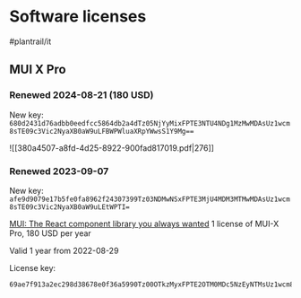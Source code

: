 # Software licenses

#plantrail/it

## MUI X Pro

### Renewed 2024-08-21 (180 USD)
New key:
`680d2431d76adbb0eedfcc5864db2a4dTz05NjYyMixFPTE3NTU4NDg1MzMwMDAsUz1wcm8sTE09c3Vic2NyaXB0aW9uLFBWPWluaXRpYWwsS1Y9Mg==`

![[380a4507-a8fd-4d25-8922-900fad817019.pdf|276]]
### Renewed 2023-09-07
New key: `afe9d9079e17b5fe0fa8962f24307399Tz03NDMwNSxFPTE3MjU4MDM3MTMwMDAsUz1wcm8sTE09c3Vic2NyaXB0aW9uLEtWPTI=`

[MUI: The React component library you always wanted](https://mui.com/)
1 license of MUI-X Pro, 180 USD per year

Valid 1 year from  2022-08-29

License key:
```
69ae7f913a2ec298d38678e0f36a5990Tz00OTkzMyxFPTE2OTM0MDc5NzEyNTMsUz1wcm8sTE09c3Vic2NyaXB0aW9uLEtWPTI=
```


